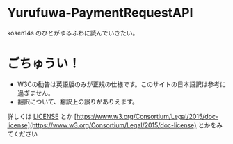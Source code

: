 # Yurufuwa-PaymentRequestAPI

kosen14s のひとがゆるふわに読んでいきたい。

# ごちゅうい！

- W3Cの勧告は英語版のみが正規の仕様です。このサイトの日本語訳は参考に過ぎません。
- 翻訳について、翻訳上の誤りがありえます。

詳しくは [LICENSE](LICENSE) とか [https://www.w3.org/Consortium/Legal/2015/doc-license](https://www.w3.org/Consortium/Legal/2015/doc-license) とかをみてください
